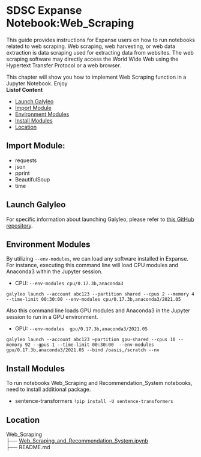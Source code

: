 # SDSC Expanse Notebook:Web_Scraping
This guide provides instructions for Expanse users on how to run notebooks related to web scraping.
Web scraping, web harvesting, or web data extraction is data scraping used for extracting data from websites. The web scraping software may directly access the World Wide Web using the Hypertext Transfer Protocol or a web browser.

This chapter will show you how to implement Web Scraping function in a Jupyter Notebook. Enjoy\
  **Listof Content**
- [Launch Galyleo](#launch-galyleo)
- [Import Module](#import_module)
- [Environment Modules](#environment-modules)
- [Install Modules](#install-modules)
- [Location](#location)

## Import Module:
- requests
- json
- pprint
- BeautifulSoup
- time

## Launch Galyleo
For specific information about launching Galyleo, please refer to [this GitHub repository](https://github.com/mkandes/galyleo).

## Environment Modules
By utilizing `--env-modules`, we can load any software installed in Expanse. 
For instance, executing this command line will load CPU modules and Anaconda3 within the Jupyter session.
  - CPU:
`--env-modules cpu/0.17.3b,anaconda3`
```
galyleo launch --account abc123 --partition shared --cpus 2 --memory 4 --time-limit 00:30:00 --env-modules cpu/0.17.3b,anaconda3/2021.05
```
Also this command line loads GPU modules and Anaconda3 in the Jupyter session to run in a GPU environment.
 - GPU:
`--env-modules  gpu/0.17.3b,anaconda3/2021.05`
```
galyleo launch --account abc123 —partition gpu-shared --cpus 10 --memory 92 --gpus 1 --time-limit 00:30:00  --env-modules  gpu/0.17.3b,anaconda3/2021.05 --bind /oasis,/scratch --nv
```

## Install Modules
To run  notebooks Web_Scraping and Recommendation_System notebooks, need to install additional package.
- sentence-transformers
`!pip install -U sentence-transformers`

## Location 

Web_Scraping\
├── [Web_Scraping_and_Recommendation_System.ipynb](./Web_Scraping_and_Recommendation_System.ipynb)\
├── README.md


